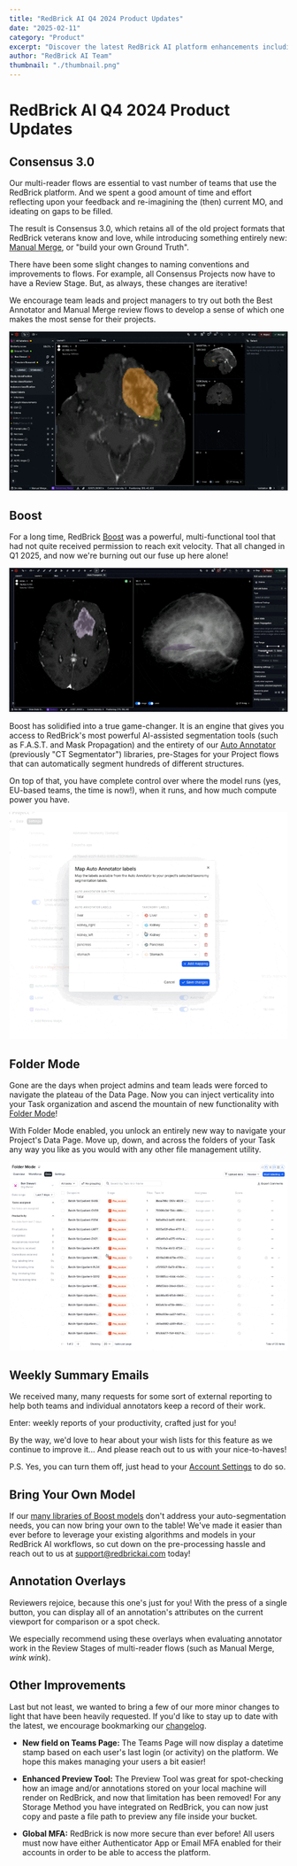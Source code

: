 ```yaml
---
title: "RedBrick AI Q4 2024 Product Updates"
date: "2025-02-11"
category: "Product"
excerpt: "Discover the latest RedBrick AI platform enhancements including Consensus 3.0 with Manual Merge capabilities, improved Boost functionality for AI-assisted segmentation, new Folder Mode for better task organization, Weekly Summary Emails, Bring Your Own Model support, and Annotation Overlays for reviewers."
author: "RedBrick AI Team"
thumbnail: "./thumbnail.png"
---
```


# RedBrick AI Q4 2024 Product Updates

## Consensus 3.0

Our multi-reader flows are essential to vast number of teams that use the RedBrick platform. And we spent a good amount of time and effort reflecting upon your feedback and re-imagining the (then) current MO, and ideating on gaps to be filled.

The result is Consensus 3.0, which retains all of the old project formats that RedBrick veterans know and love, while introducing something entirely new: [Manual Merge](https://docs.redbrickai.com/project-pages/multiple-labeling/consensus#manual-merge-projects), or "build your own Ground Truth".

There have been some slight changes to naming conventions and improvements to flows. For example, all Consensus Projects now have to have a Review Stage. But, as always, these changes are iterative!

We encourage team leads and project managers to try out both the Best Annotator and Manual Merge review flows to develop a sense of which one makes the most sense for their projects.

![](./fig1.gif)

## Boost

For a long time, RedBrick [Boost](https://docs.redbrickai.com/dashboard/boost) was a powerful, multi-functional tool that had not quite received permission to reach exit velocity. That all changed in Q1 2025, and now we're burning out our fuse up here alone!

![](./fig2.gif)

Boost has solidified into a true game-changer. It is an engine that gives you access to RedBrick's most powerful AI-assisted segmentation tools (such as F.A.S.T. and Mask Propagation) and the entirety of our [Auto Annotator](https://docs.redbrickai.com/dashboard/boost/auto-annotator) (previously "CT Segmentator") libraries, pre-Stages for your Project flows that can automatically segment hundreds of different structures.

On top of that, you have complete control over where the model runs (yes, EU-based teams, the time is now!), when it runs, and how much compute power you have.

![](./fig3.gif)

## Folder Mode

Gone are the days when project admins and team leads were forced to navigate the plateau of the Data Page. Now you can inject verticality into your Task organization and ascend the mountain of new functionality with [Folder Mode](https://docs.redbrickai.com/project-pages/data-page#folder-mode)!

With Folder Mode enabled, you unlock an entirely new way to navigate your Project's Data Page. Move up, down, and across the folders of your Task any way you like as you would with any other file management utility.

![](./fig4.gif)

## Weekly Summary Emails

We received many, many requests for some sort of external reporting to help both teams and individual annotators keep a record of their work.

Enter: weekly reports of your productivity, crafted just for you!

By the way, we'd love to hear about your wish lists for this feature as we continue to improve it... And please reach out to us with your nice-to-haves!

P.S. Yes, you can turn them off, just head to your [Account Settings](https://docs.redbrickai.com/dashboard/account-settings#weekly-summary-emails) to do so.

## Bring Your Own Model

If our [many libraries of Boost models](https://docs.redbrickai.com/dashboard/boost/auto-annotator#boost-models) don't address your auto-segmentation needs, you can now bring your own to the table! We've made it easier than ever before to leverage your existing algorithms and models in your RedBrick AI workflows, so cut down on the pre-processing hassle and reach out to us at [support@redbrickai.com](mailto:support@redbrickai.com) today!

## Annotation Overlays

Reviewers rejoice, because this one's just for you! With the press of a single button, you can display all of an annotation's attributes on the current viewport for comparison or a spot check.

We especially recommend using these overlays when evaluating annotator work in the Review Stages of multi-reader flows (such as Manual Merge, _wink wink_).

## Other Improvements

Last but not least, we wanted to bring a few of our more minor changes to light that have been heavily requested. If you'd like to stay up to date with the latest, we encourage bookmarking our [changelog](https://changelog.redbrickai.com/).

- **New field on Teams Page:** The Teams Page will now display a datetime stamp based on each user's last login (or activity) on the platform. We hope this makes managing your users a bit easier!

- **Enhanced Preview Tool:** The Preview Tool was great for spot-checking how an image and/or annotations stored on your local machine will render on RedBrick, and now that limitation has been removed! For any Storage Method you have integrated on RedBrick, you can now just copy and paste a file path to preview any file inside your bucket.

- **Global MFA:** RedBrick is now more secure than ever before! All users must now have either Authenticator App or Email MFA enabled for their accounts in order to be able to access the platform.
